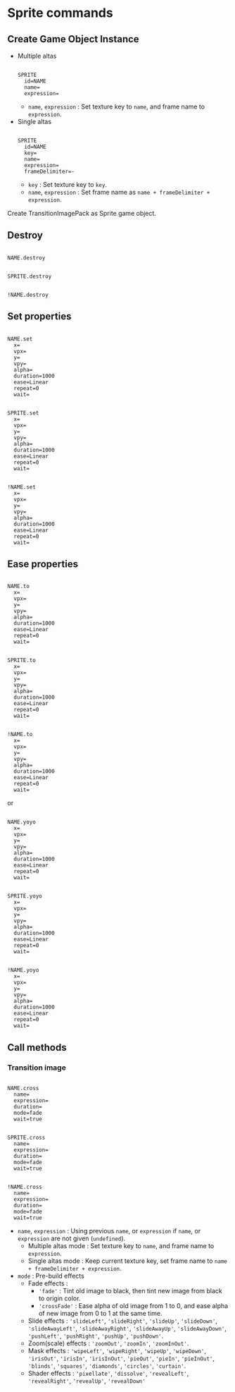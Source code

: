 # Sprite commands

## Create Game Object Instance

- Multiple altas
    ```
    
    SPRITE
      id=NAME
      name=
      expression=
    
    ```
    - `name`, `expression` : Set texture key to `name`, and frame name to `expression`.
- Single altas
    ```
    
    SPRITE
      id=NAME
      key=
      name=
      expression=
      frameDelimiter=-
    
    ```
    - `key` : Set texture key to `key`.
    - `name`, `expression` : Set frame name as `name + frameDelimiter + expression`.

Create TransitionImagePack as Sprite game object.

## Destroy

```

NAME.destroy

```

```

SPRITE.destroy

```

```

!NAME.destroy

```

## Set properties

```

NAME.set
  x=
  vpx=
  y=
  vpy=
  alpha=
  duration=1000
  ease=Linear
  repeat=0
  wait=

```

```

SPRITE.set
  x=
  vpx=
  y=
  vpy=
  alpha=
  duration=1000
  ease=Linear
  repeat=0
  wait=

```

```

!NAME.set
  x=
  vpx=
  y=
  vpy=
  alpha=
  duration=1000
  ease=Linear
  repeat=0
  wait=

```

## Ease properties

```

NAME.to
  x=
  vpx=
  y=
  vpy=
  alpha=
  duration=1000
  ease=Linear
  repeat=0
  wait=

```

```

SPRITE.to
  x=
  vpx=
  y=
  vpy=
  alpha=
  duration=1000
  ease=Linear
  repeat=0
  wait=

```

```

!NAME.to
  x=
  vpx=
  y=
  vpy=
  alpha=
  duration=1000
  ease=Linear
  repeat=0
  wait=

```

or

```

NAME.yoyo
  x=
  vpx=
  y=
  vpy=
  alpha=
  duration=1000
  ease=Linear
  repeat=0
  wait=

```

```

SPRITE.yoyo
  x=
  vpx=
  y=
  vpy=
  alpha=
  duration=1000
  ease=Linear
  repeat=0
  wait=

```

```

!NAME.yoyo
  x=
  vpx=
  y=
  vpy=
  alpha=
  duration=1000
  ease=Linear
  repeat=0
  wait=

```

## Call methods

### Transition image

```

NAME.cross      
  name=
  expression=
  duration=
  mode=fade
  wait=true

```
```

SPRITE.cross
  name=
  expression=
  duration=
  mode=fade
  wait=true

```
```

!NAME.cross
  name=
  expression=
  duration=
  mode=fade
  wait=true

```

- `name`, `expression` : Using previous `name`, or `expression` if `name`, or `expression` are not given (`undefined`).
    - Multiple altas mode : Set texture key to `name`, and frame name to `expression`.
    - Single altas mode : Keep current texture key, set frame name to `name + frameDelimiter + expression`.
- `mode` : Pre-build effects
    - Fade effects : 
        - `'fade'` : Tint old image to black, then tint new image from black to origin color.
        - `'crossFade'` : Ease alpha of old image from 1 to 0, and ease alpha of new image from 0 to 1 at the same time.
    - Slide effects : `'slideLeft'`, `'slideRight'`, `'slideUp'`, `'slideDown'`, 
      `'slideAwayLeft'`, `'slideAwayRight'`, `'slideAwayUp'`, `'slideAwayDown'`, 
      `'pushLeft'`, `'pushRight'`, `'pushUp'`, `'pushDown'`.
    - Zoom(scale) effects : `'zoomOut'`, `'zoomIn'`, `'zoomInOut'`.
    - Mask effects : `'wipeLeft'`, `'wipeRight'`, `'wipeUp'`, `'wipeDown'`,
      `'irisOut'`, `'irisIn'`,  `'irisInOut'`, `'pieOut'`, `'pieIn'`, `'pieInOut'`, 
      `'blinds'`, `'squares'`, `'diamonds'`, `'circles'`, `'curtain'`.
    - Shader effects : `'pixellate'`, `'dissolve'`, 
      `'revealLeft'`, `'revealRight'`, `'revealUp'`, `'revealDown'`
